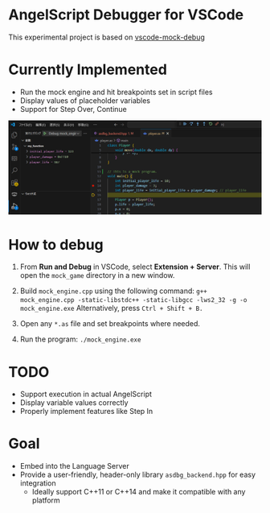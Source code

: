 # AngelScript Debugger for VSCode

This experimental project is based on [vscode-mock-debug](https://github.com/microsoft/vscode-mock-debug)

# Currently Implemented

- Run the mock engine and hit breakpoints set in script files
- Display values of placeholder variables
- Support for Step Over, Continue

![screenshot](image.png)

# How to debug

1. From **Run and Debug** in VSCode, select **Extension + Server**. This will open the `mock_game` directory in a new window.

2. Build `mock_engine.cpp` using the following command:
   `g++ mock_engine.cpp -static-libstdc++ -static-libgcc -lws2_32 -g -o mock_engine.exe`
   Alternatively, press `Ctrl + Shift + B.`

3. Open any `*.as` file and set breakpoints where needed.

4. Run the program:
   `./mock_engine.exe`

# TODO
- Support execution in actual AngelScript
- Display variable values correctly
- Properly implement features like Step In

# Goal
- Embed into the Language Server
- Provide a user-friendly, header-only library `asdbg_backend.hpp` for easy integration
  - Ideally support C++11 or C++14 and make it compatible with any platform
